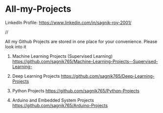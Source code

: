 # All-my-Projects

LinkedIn Profile: https://www.linkedin.com/in/sagnik-roy-2001/

//

All my Github Projects are stored in one place for your convenience. Please look into it



1. Machine Learning Projects (Supervised Learning)    https://github.com/sagnik765/Machine-Learning-Projects--Supervised-Learning-

2. Deep Learning Projects    https://github.com/sagnik765/Deep-Learning-Projects

3. Python Projects    https://github.com/sagnik765/Python-Projects

4. Arduino and Embedded System Projects    https://github.com/sagnik765/Arduino-Projects

